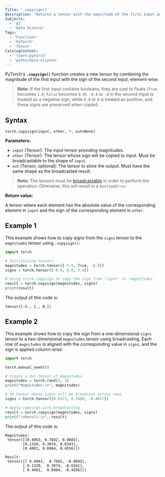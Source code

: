 ```yaml
---
Title: '.copysign()'
Description: 'Returns a tensor with the magnitude of the first input and the sign of the second input, element-wise.'
Subjects:
  - 'AI'
  - 'Data Science'
Tags:
  - 'Functions'
  - 'PyTorch'
  - 'Tensor'
CatalogContent:
  - 'learn-pytorch'
  - 'paths/data-science'
---
```


PyTorch's **`.copysign()`** function creates a new tensor by combining the magnitude of the first input with the sign of the second input, element-wise.

> **Note:** If the first input contains booleans, they are cast to floats (`True` becomes `1.0`, `False` becomes `0.0`). `-0.0` or `-0` in the second input is treated as a negative sign, while `0.0` or `0` is treated as positive, and these signs are preserved when copied.

## Syntax

```pseudo
torch.copysign(input, other, *, out=None)
```

**Parameters:**

- `input` (Tensor): The input tensor providing magnitudes.
- `other` (Tensor): The tensor whose sign will be copied to input. Must be broadcastable to the shape of `input`.
- `out` (Tensor, optional): The tensor to store the output. Must have the same shape as the broadcasted result.

> **Note:** The tensors must be [broadcastable](https://www.codecademy.com/resources/docs/numpy/array-broadcasting) in order to perform the operation. Otherwise, this will result in a `RuntimeError`.

**Return value:**

A tensor where each element has the absolute value of the corresponding element in `input` and the sign of the corresponding element in `other`.

## Example 1

This example shows how to copy signs from the `signs` tensor to the `magnitudes` tensor using `.copysign()`:

```py
import torch

# Initializing tensors
magnitudes = torch.tensor([-5.0, True, -8.0])
signs = torch.tensor([-0.0, 0.0, 3.0])

# Using torch.copysign to copy the sign from 'signs' to 'magnitudes'
result = torch.copysign(magnitudes, signs)
print(result)
```

The output of this code is:

```shell
tensor([-5., 1., 8.])
```

## Example 2

This example shows how to copy the sign from a one-dimensional `signs` tensor to a two-dimensional `magnitudes` tensor using broadcasting. Each row of `magnitudes` is aligned with the corresponding value in `signs`, and the sign is applied column-wise:

```py
import torch

torch.manual_seed(0)

# Create a 3x3 tensor of magnitudes
magnitudes = torch.rand(3, 3)
print("Magnitudes:\n", magnitudes)

# 1D tensor whose signs will be broadcast across rows
signs = torch.tensor([0.6323, 0.3489, -0.4017])

# Apply copysign with broadcasting
result = torch.copysign(magnitudes, signs)
print("\nResult:\n", result)
```

The output of this code is:

```shell
Magnitudes:
 tensor([[0.4963, 0.7682, 0.0885],
        [0.1320, 0.3074, 0.6341],
        [0.4901, 0.8964, 0.4556]])

Result:
 tensor([[ 0.4963,  0.7682, -0.0885],
        [ 0.1320,  0.3074, -0.6341],
        [ 0.4901,  0.8964, -0.4556]])
```
